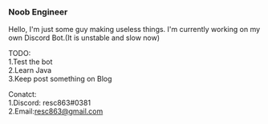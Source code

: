 ### Noob Engineer   

Hello, I'm just some guy making useless things.
I'm currently working on my own Discord Bot.(It is unstable and slow now)   

TODO:  
  1.Test the bot    
  2.Learn Java    
  3.Keep post something on Blog       
  
Conatct:  
  1.Discord: resc863#0381   
  2.Email:resc863@gmail.com   

<!--
**resc863/resc863** is a ✨ _special_ ✨ repository because its `README.md` (this file) appears on your GitHub profile.

Here are some ideas to get you started:

- 🔭 I’m currently working on ...
- 🌱 I’m currently learning ...
- 👯 I’m looking to collaborate on ...
- 🤔 I’m looking for help with ...
- 💬 Ask me about ...
- 📫 How to reach me: ...
- 😄 Pronouns: ...
- ⚡ Fun fact: ...
-->
